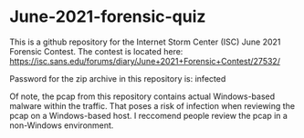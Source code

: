 # June-2021-forensic-quiz

This is a github repository for the Internet Storm Center (ISC) June 2021 Forensic Contest. The contest is located here: https://isc.sans.edu/forums/diary/June+2021+Forensic+Contest/27532/

Password for the zip archive in this repository is: infected

Of note, the pcap from this repository contains actual Windows-based malware within the traffic. That poses a risk of infection when reviewing the pcap on a Windows-based host. I reccomend people review the pcap in a non-Windows environment.
